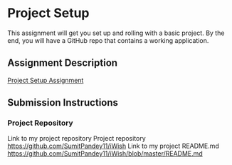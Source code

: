 # Project Setup
This assignment will get you set up and rolling with a basic project. By the end, you will have a GitHub repo that contains a working application.

## Assignment Description
[Project Setup Assignment](https://education.launchcode.org/liftoff/assignments/project-setup/)

## Submission Instructions

### Project Repository

Link to my project repository Project repository https://github.com/SumitPandey11/iWish
Link to my project README.md https://github.com/SumitPandey11/iWish/blob/master/README.md

